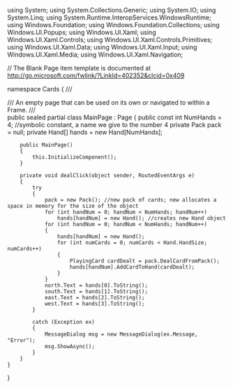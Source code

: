 using System;
using System.Collections.Generic;
using System.IO;
using System.Linq;
using System.Runtime.InteropServices.WindowsRuntime;
using Windows.Foundation;
using Windows.Foundation.Collections;
using Windows.UI.Popups;
using Windows.UI.Xaml;
using Windows.UI.Xaml.Controls;
using Windows.UI.Xaml.Controls.Primitives;
using Windows.UI.Xaml.Data;
using Windows.UI.Xaml.Input;
using Windows.UI.Xaml.Media;
using Windows.UI.Xaml.Navigation;

// The Blank Page item template is documented at http://go.microsoft.com/fwlink/?LinkId=402352&clcid=0x409

namespace Cards
{
    /// <summary>
    /// An empty page that can be used on its own or navigated to within a Frame.
    /// </summary>
    public sealed partial class MainPage : Page
    {
        public const int NumHands = 4; //symbolic constant, a name we give to the number 4
        private Pack pack = null;
        private Hand[] hands = new Hand[NumHands];

        public MainPage()
        {
            this.InitializeComponent();
        }

        private void dealClick(object sender, RoutedEventArgs e)
        {
            try
            {
                pack = new Pack(); //new pack of cards; new allocates a space in memory for the size of the object
                for (int handNum = 0; handNum < NumHands; handNum++)
                    hands[handNum] = new Hand(); //creates new Hand object
                for (int handNum = 0; handNum < NumHands; handNum++)
                {
                    hands[handNum] = new Hand();
                    for (int numCards = 0; numCards < Hand.HandSize; numCards++)
                    {
                        PlayingCard cardDealt = pack.DealCardFromPack();
                        hands[handNum].AddCardToHand(cardDealt);
                    }
                }
                north.Text = hands[0].ToString();
                south.Text = hands[1].ToString();
                east.Text = hands[2].ToString();
                west.Text = hands[3].ToString();
            }

            catch (Exception ex)
            {
                MessageDialog msg = new MessageDialog(ex.Message, "Error");
                msg.ShowAsync();
            }
        }
    }
}
